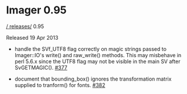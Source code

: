 # Imager 0.95

[ / ](..) [releases/](./) 0.95

Released 19 Apr 2013

 - handle the SVf_UTF8 flag correctly on magic strings passed to Imager::IO's write() and raw_write() methods. This may misbehave in perl 5.6.x since the UTF8 flag may not be visible in the main SV after SvGETMAGIC(). [#377](https://github.com/tonycoz/imager/issues/377)

 - document that bounding_box() ignores the transformation matrix supplied to tranform() for fonts. [#382](https://github.com/tonycoz/imager/issues/382)
